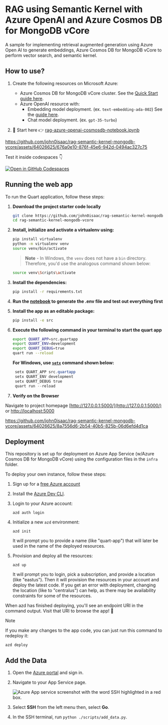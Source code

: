 # RAG using Semantic Kernel with Azure OpenAI and Azure Cosmos DB for MongoDB vCore

A sample for implementing retrieval augmented generation using Azure Open AI to generate embeddings, Azure Cosmos DB for MongoDB vCore to perform vector search, and semantic kernel.

## How to use?

1. Create the following resources on Microsoft Azure:

    - Azure Cosmos DB for MongoDB vCore cluster. See the [Quick Start guide here](https://learn.microsoft.com/azure/cosmos-db/mongodb/vcore/quickstart-portal).
    - Azure OpenAI resource with:
        - Embedding model deployment. (ex. `text-embedding-ada-002`) See the [guide here](https://learn.microsoft.com/azure/ai-services/openai/how-to/create-resource?pivots=web-portal).
        - Chat model deployment. (ex. `gpt-35-turbo`)

1. 📝 Start here 👉 [rag-azure-openai-cosmosdb-notebook.ipynb](./rag-azure-openai-cosmosdb-notebook.ipynb)


https://github.com/john0isaac/rag-semantic-kernel-mongodb-vcore/assets/64026625/676a0e10-876f-45e6-942d-0494ac327c75


Test it inside codespaces 👇

[![Open in GitHub Codespaces](https://github.com/codespaces/badge.svg)](https://codespaces.new/john0isaac/rag-semantic-kernel-mongodb-vcore?devcontainer_path=.devcontainer/devcontainer.json)

## Running the web app

To run the Quart application, follow these steps:

1. **Download the project starter code locally**

    ```bash
    git clone https://github.com/john0isaac/rag-semantic-kernel-mongodb-vcore.git
    cd rag-semantic-kernel-mongodb-vcore
    ```

1. **Install, initialize and activate a virtualenv using:**

    ```bash
    pip install virtualenv
    python -m virtualenv venv
    source venv/bin/activate
    ```

    >**Note** - In Windows, the `venv` does not have a `bin` directory. Therefore, you'd use the analogous command shown below:

    ```bash
    source venv\Scripts\activate
    ```

1. **Install the dependencies:**

    ```bash
    pip install -r requirements.txt
    ```

1. **Run the [notebook](./rag-azure-openai-cosmosdb-notebook.ipynb) to generate the .env file and test out everything first**

1. **Install the app as an editable package:**

    ```bash
    pip install -e src
    ```

1. **Execute the following command in your terminal to start the quart app**

    ```bash
    export QUART_APP=src.quartapp
    export QUART_ENV=development
    export QUART_DEBUG=true
    quart run --reload
    ```

    **For Windows, use [`setx`](https://learn.microsoft.com/windows-server/administration/windows-commands/setx) command shown below:**

   ```powershell
    setx QUART_APP src.quartapp
    setx QUART_ENV development
    setx QUART_DEBUG true
    quart run --reload
    ```

1. **Verify on the Browser**

Navigate to project homepage [http://127.0.0.1:5000/](http://127.0.0.1:5000/) or [http://localhost:5000](http://localhost:5000)


https://github.com/john0isaac/rag-semantic-kernel-mongodb-vcore/assets/64026625/8a7556d6-2b54-40b5-825b-06d6efd4d1ca

## Deployment

This repository is set up for deployment on Azure App Service (w/Azure Cosmos DB for MongoDB vCore) using the configuration files in the `infra` folder.

To deploy your own instance, follow these steps:

1. Sign up for a [free Azure account](https://azure.microsoft.com/free/)

1. Install the [Azure Dev CLI](https://learn.microsoft.com/azure/developer/azure-developer-cli/install-azd).

1. Login to your Azure account:

    ```shell
    azd auth login
    ```

1. Initialize a new `azd` environment:

    ```shell
    azd init
    ```

    It will prompt you to provide a name (like "quart-app") that will later be used in the name of the deployed resources.

1. Provision and deploy all the resources:

    ```shell
    azd up
    ```

    It will prompt you to login, pick a subscription, and provide a location (like "eastus"). Then it will provision the resources in your account and deploy the latest code. If you get an error with deployment, changing the location (like to "centralus") can help, as there may be availability constraints for some of the resources.

When azd has finished deploying, you'll see an endpoint URI in the command output. Visit that URI to browse the app! 🎉

> [!NOTE]
> If you make any changes to the app code, you can just run this command to redeploy it:
>
> ```shell
> azd deploy
> ```
>

## Add the Data

1. Open the [Azure portal](https://portal.azure.com) and sign in.

1. Navigate to your App Service page.

    ![Azure App service screenshot with the word SSH highlighted in a red box.](https://github.com/john0isaac/rag-semantic-kernel-mongodb-vcore/assets/64026625/759db6be-604e-433c-878e-b6c3de671fd1)

1. Select **SSH** from the left menu then, select **Go**.

1. In the SSH terminal, run `python ./scripts/add_data.py`.
